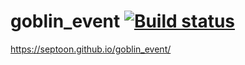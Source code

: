 # goblin_event [![Build status](https://ci.appveyor.com/api/projects/status/7cb5jq0j8unaukm7?svg=true)](https://ci.appveyor.com/project/septoon/goblin-event)
https://septoon.github.io/goblin_event/
